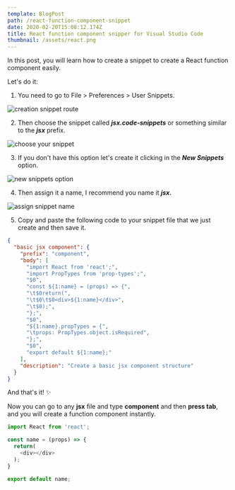 ```yaml
---
template: BlogPost
path: /react-function-component-snippet
date: 2020-02-20T15:08:12.174Z
title: React function component snipper for Visual Studio Code
thumbnail: /assets/react.png
---
```

In this post, you will learn how to create a snippet to create a React function component easily.

Let's do it:

1. You need to go to File > Preferences > User Snippets.

![creation snippet route](/assets/file.PNG)

2. Then choose the snippet called ***jsx.code-snippets*** or something similar to the ***jsx*** prefix.

![choose your snippet](/assets/choose-snippet-option.png)

3. If you don't have this option let's create it clicking in the ***New Snippets*** option.

![new snippets option](/assets/create-new-snippet.png)

4. Then assign it a name, I recommend you name it ***jsx.***

![assign snippet name](/assets/naming-new-snippet.PNG)

5. Copy and paste the following code to your snippet file that we just create and then save it.

```json
{
  "basic jsx component": {
    "prefix": "component",
    "body": [
      "import React from 'react';",
      "import PropTypes from 'prop-types';",
      "$0",
      "const ${1:name} = (props) => {",
      "\t$0return(",
      "\t$0\t$0<div>${1:name}</div>",
      "\t$0);",
      "};",
      "$0",
      "${1:name}.propTypes = {",
      "\tprops: PropTypes.object.isRequired",
      "};",
      "$0",
      "export default ${1:name};"
    ],
    "description": "Create a basic jsx component structure"
  }
}
```

And that's it! ✨

Now you can go to any **jsx** file and type **component** and then **press tab**, and you will create a function component instantly.

```javascript
import React from 'react';

const name = (props) => {
  return(
  	<div></div>
  );
}

export default name;
```
